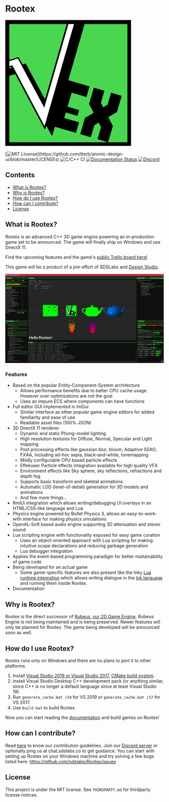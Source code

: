 # Rootex

<img src="/rootex/assets/rootex.png" width=400 />

[![MIT License](https://img.shields.io/apm/l/atomic-design-ui.svg?)](https://github.com/tterb/atomic-design-ui/blob/master/LICENSEs)
![C/C++ CI](https://github.com/sdslabs/Rootex/workflows/C/C++%20CI/badge.svg)
[![Documentation Status](https://readthedocs.org/projects/rootex/badge/?version=latest)](https://rootex.readthedocs.io/en/latest/?badge=latest)
[![Discord](https://discordapp.com/api/guilds/758961084337618944/embed.png)](https://discord.gg/dXkVEgTPu9)

## Contents

* [What is Rootex?](#what)
* [Why is Rootex?](#why)
* [How do I use Rootex?](#setup)
* [How can I contribute?](#how)
* [License](#license)

## <a name=what>What is Rootex?

Rootex is an advanced C++ 3D game engine powering an in-production game yet to be announced. The game will finally ship on Windows and use DirectX 11.

Find the upcoming features and the game's [public Trello board here!](https://trello.com/b/ES4oR0Gs/rootex-game)

This game will be a product of a join effort of SDSLabs and [Design Studio](https://www.instagram.com/ds_iitr/?hl=en).

<img src="/rootex/assets/editor.png"/>

### Features

* Based on the popular Entity-Component-System architecture
  * Allows performance benefits due to better CPU cache usage. However over-optimizations are not the goal
  * Uses an impure ECS where components can have functions
* Full editor GUI implemented in ImGui
  * Similar interface as other popular game engine editors for added familiarity and ease of use
  * Readable asset files (100% JSON)
* 3D DirectX 11 renderer
  * Dynamic and static Phong-model lighting
  * High resolution textures for Diffuse, Normal, Specular and Light mapping
  * Post processing effects like gaussian blur, bloom, Adaptive SSAO, FXAA, including ad-hoc sepia, black-and-white, tonemapping
  * Mildly configurable CPU based particle effects
  * Effekseer Particle effects integration available for high quality VFX
  * Environment effects like Sky sphere, sky reflections, refractions and depth fog
  * Supports basic transform and skeletal animations
  * Automatic LOD (level-of-detail) generation for 3D models and animations
  * And few more things...
* RmlUi integration which allows writing/debugging UI overlays in an HTML/CSS-like language and Lua
* Physics engine powered by Bullet Physics 3, allows an easy-to-work-with interface for making physics simulations
* OpenAL-Soft based audio engine supporting 3D attenuation and stereo sound
* Lua scripting engine with functionality exposed for easy game curation
  * Uses an object-oriented approach with Lua scripting for making intuitive scope declarations and reducing garbage generation
  * Lua debugger integration
* Applies the event-based programming paradigm for better maitainability of game code
* Being developed for an actual game
  * Some game-specific features are also present like the Inky [Lua runtime integration](https://github.com/astrochili/narrator/) which allows writing dialogue in the [Ink language](https://www.inklestudios.com/ink/) and running them inside Rootex.
* Documentation

## <a name=why>Why is Rootex?

Rootex is the direct successor of [Rubeus, our 2D Game Engine](https://github.com/sdslabs/Rubeus). Rubeus Engine is not being maintained and is being preserved. Newer features will only be planned for Rootex. The game being developed will be announced soon as well.

## <a name=setup>How do I use Rootex?

Rootex runs only on Windows and there are no plans to port it to other platforms.

1. Install [Visual Studio 2019 or Visual Studio 2017](https://visualstudio.microsoft.com/vs/), [CMake build system](https://cmake.org/download/).
2. Install Visual Studio Desktop C++ development pack (or anything similar, since C++ is no longer a default language since at least Visual Studio 19)
3. Run `generate_cache.bat /19` for VS 2019 or `generate_cache.bat /17` for VS 2017.
4. Use `build.bat` to build Rootex.

Now you can start reading the [documentation](https://rootex.readthedocs.io/) and build games on Rootex!

## <a name=how>How can I contribute?

Read [here](CONTRIBUTING.md) to know our contribution guidelines. Join our [Discord server](https://discord.gg/dXkVEgTPu9) or optionally ping us at chat.sdslabs.co to get guidance. You can start with setting up Rootex on your Windows machine and try solving a few bugs listed here: https://github.com/sdslabs/Rootex/issues

## <a name=license>License

This project is under the MIT license. See `THIRDPARTY.md` for thirdparty license notices.
